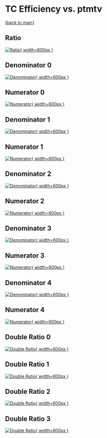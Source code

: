 # TC Efficiency vs. ptmtv

[[back to main](./)]



## Ratio

[![Ratio](../mtv/var/TC_base_321_1_eff_ptmtv.png){ width=600px }](../mtv/var/TC_base_321_1_eff_ptmtv.pdf)

## Denominator 0

[![Denominator](../mtv/den/TC_base_321_1_eff_ptmtv_den0.png){ width=600px }](../mtv/den/TC_base_321_1_eff_ptmtv_den0.pdf)

## Numerator 0

[![Numerator](../mtv/num/TC_base_321_1_eff_ptmtv_num0.png){ width=600px }](../mtv/num/TC_base_321_1_eff_ptmtv_num0.pdf)

## Denominator 1

[![Denominator](../mtv/den/TC_base_321_1_eff_ptmtv_den1.png){ width=600px }](../mtv/den/TC_base_321_1_eff_ptmtv_den1.pdf)

## Numerator 1

[![Numerator](../mtv/num/TC_base_321_1_eff_ptmtv_num1.png){ width=600px }](../mtv/num/TC_base_321_1_eff_ptmtv_num1.pdf)

## Denominator 2

[![Denominator](../mtv/den/TC_base_321_1_eff_ptmtv_den2.png){ width=600px }](../mtv/den/TC_base_321_1_eff_ptmtv_den2.pdf)

## Numerator 2

[![Numerator](../mtv/num/TC_base_321_1_eff_ptmtv_num2.png){ width=600px }](../mtv/num/TC_base_321_1_eff_ptmtv_num2.pdf)

## Denominator 3

[![Denominator](../mtv/den/TC_base_321_1_eff_ptmtv_den3.png){ width=600px }](../mtv/den/TC_base_321_1_eff_ptmtv_den3.pdf)

## Numerator 3

[![Numerator](../mtv/num/TC_base_321_1_eff_ptmtv_num3.png){ width=600px }](../mtv/num/TC_base_321_1_eff_ptmtv_num3.pdf)

## Denominator 4

[![Denominator](../mtv/den/TC_base_321_1_eff_ptmtv_den4.png){ width=600px }](../mtv/den/TC_base_321_1_eff_ptmtv_den4.pdf)

## Numerator 4

[![Numerator](../mtv/num/TC_base_321_1_eff_ptmtv_num4.png){ width=600px }](../mtv/num/TC_base_321_1_eff_ptmtv_num4.pdf)

## Double Ratio 0

[![Double Ratio](../mtv/ratio/TC_base_321_1_eff_ptmtv_ratio0.png){ width=600px }](../mtv/ratio/TC_base_321_1_eff_ptmtv_ratio0.pdf)

## Double Ratio 1

[![Double Ratio](../mtv/ratio/TC_base_321_1_eff_ptmtv_ratio1.png){ width=600px }](../mtv/ratio/TC_base_321_1_eff_ptmtv_ratio1.pdf)

## Double Ratio 2

[![Double Ratio](../mtv/ratio/TC_base_321_1_eff_ptmtv_ratio2.png){ width=600px }](../mtv/ratio/TC_base_321_1_eff_ptmtv_ratio2.pdf)

## Double Ratio 3

[![Double Ratio](../mtv/ratio/TC_base_321_1_eff_ptmtv_ratio3.png){ width=600px }](../mtv/ratio/TC_base_321_1_eff_ptmtv_ratio3.pdf)

